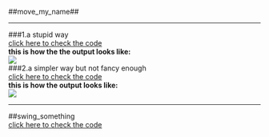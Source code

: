 ##move_my_name##
***
###1.a stupid way  
[click here to check the code](https://github.com/OrionPaxxx/computational_physics_N2014301020039/blob/master/exercise_03/--move_my_name_V1.py)  
**this is how the the output looks like:**  
![](https://github.com/OrionPaxxx/computational_physics_N2014301020039/blob/master/exercise_03/--move_my_name_V1_result.gif)  
###2.a simpler way but not fancy enough  
[click here to check the code](https://github.com/OrionPaxxx/computational_physics_N2014301020039/blob/master/exercise_03/--move_my_name_V2.py)    
**this is how the output looks like:**  
![](https://github.com/OrionPaxxx/computational_physics_N2014301020039/blob/master/exercise_03/--move_my_name_V2_result.gif)
***   
##swing_something    
[click here to check the code](https://github.com/OrionPaxxx/computational_physics_N2014301020039/blob/master/exercise_03/--swing_something.py)

